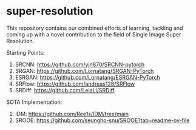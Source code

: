 # super-resolution

This repository contains our combined efforts of learning, tackling and coming up with a novel contribution to the field of Single Image Super Resolution.

Starting Points: 

1. SRCNN: https://github.com/yjn870/SRCNN-pytorch 
2. SRGAN: https://github.com/Lornatang/SRGAN-PyTorch
3. ESRGAN: https://github.com/Lornatang/ESRGAN-PyTorch
4. SRFlow: https://github.com/andreas128/SRFlow
5. SRDiff: https://github.com/LeiaLi/SRDiff

SOTA Implementation: 

1. IDM: https://github.com/Ree1s/IDM/tree/main
2. SROOE: https://github.com/seungho-snu/SROOE?tab=readme-ov-file

